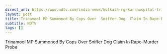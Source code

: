 ```yaml
---
direct_url: https://www.ndtv.com/india-news/kolkata-rg-kar-hospital-trinamool-mp-summoned-by-cops-over-sniffer-dog-claim-in-rape-murder-probe-6363180
layout: post
title: Trinamool MP Summoned By Cops Over  Sniffer Dog  Claim In Rape-Murder Probe
subtitle: NDTV
tags: []
---
```


Trinamool MP Summoned By Cops Over  Sniffer Dog  Claim In Rape-Murder Probe
